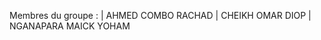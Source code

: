 Membres du groupe :
  |    AHMED COMBO RACHAD     |     CHEIKH OMAR DIOP     |     NGANAPARA MAICK YOHAM

